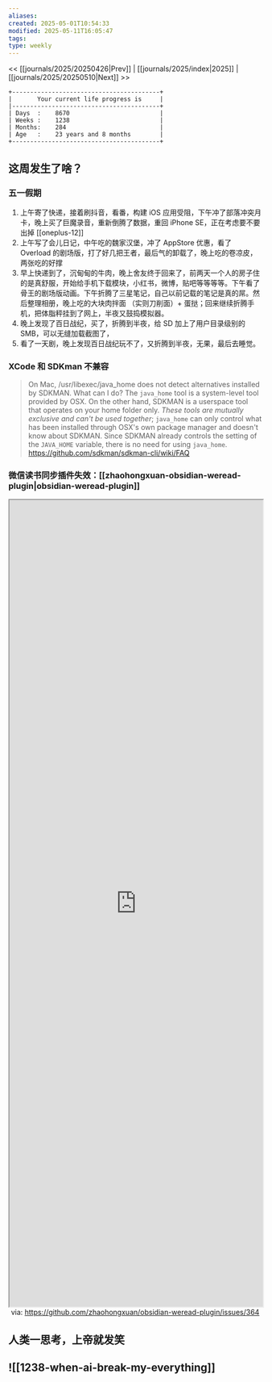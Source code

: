 ```yaml
---
aliases: 
created: 2025-05-01T10:54:33
modified: 2025-05-11T16:05:47
tags: 
type: weekly
---
```


<< [[journals/2025/20250426|Prev]] | [[journals/2025/index|2025]] | [[journals/2025/20250510|Next]] >>

```shell
+-----------------------------------------+
|       Your current life progress is     |
|-----------------------------------------+
| Days  :    8670                         |
| Weeks :    1238                         |
| Months:    284                          |
| Age   :    23 years and 8 months        |
+-----------------------------------------+
```

## 这周发生了啥？

### 五一假期

1. 上午寄了快递，接着刷抖音，看番，构建 iOS 应用受阻，下午冲了部落冲突月卡，晚上买了巨魔录音，重新倒腾了数据，重回 iPhone SE，正在考虑要不要出掉 [[oneplus-12]]
2. 上午写了会儿日记，中午吃的魏家汉堡，冲了 AppStore 优惠，看了 Overload 的剧场版，打了好几把王者，最后气的卸载了，晚上吃的卷凉皮，两张吃的好撑
3. 早上快递到了，沉甸甸的牛肉，晚上舍友终于回来了，前两天一个人的房子住的是真舒服，开始给手机下载模块，小红书，微博，贴吧等等等等。下午看了骨王的剧场版动画。下午折腾了三星笔记，自己以前记载的笔记是真的屌。然后整理相册，晚上吃的大块肉拌面 （实则刀削面）+ 蛋挞；回来继续折腾手机，把体脂秤挂到了网上，半夜又鼓捣模拟器。
4. 晚上发现了百日战纪，买了，折腾到半夜，给 SD 加上了用户目录级别的 SMB，可以无缝加载截图了，
5. 看了一天剧，晚上发现百日战纪玩不了，又折腾到半夜，无果，最后去睡觉。

### XCode 和 SDKman 不兼容

> On Mac, /usr/libexec/java_home does not detect alternatives installed by SDKMAN. What can I do?
> The `java_home` tool is a system-level tool provided by OSX. On the other hand, SDKMAN is a userspace tool that operates on your home folder only. _These tools are mutually exclusive and can't be used together_; `java_home` can only control what has been installed through OSX's own package manager and doesn't know about SDKMAN. Since SDKMAN already controls the setting of the `JAVA_HOME` variable, there is no need for using `java_home`.
> https://github.com/sdkman/sdkman-cli/wiki/FAQ

### 微信读书同步插件失效：[[zhaohongxuan-obsidian-weread-plugin|obsidian-weread-plugin]]

<iframe src='https://github.com/zhaohongxuan/obsidian-weread-plugin/issues/364' style='height:40vh;width:100%' class='iframe-radius' allow='fullscreen'></iframe>
<center>via: <a href='https://github.com/zhaohongxuan/obsidian-weread-plugin/issues/364' target='_blank' class='external-link'>https://github.com/zhaohongxuan/obsidian-weread-plugin/issues/364</a></center>

## 人类一思考，上帝就发笑

## ![[1238-when-ai-break-my-everything]]
